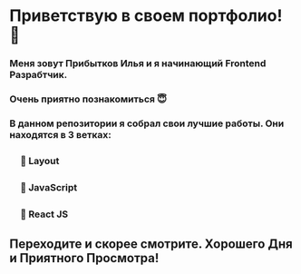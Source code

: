 # Приветствую в своем портфолио! 🤗
### Меня зовут Прибытков Илья и я начинающий Frontend Разрабтчик. 
### Очень приятно познакомиться 😇
### В данном репозитории я собрал свои лучшие работы. Они  находятся в 3 ветках: 
### ㅤ __📄 Layout__
### ㅤ __📄 JavaScript__
### ㅤ __📄 React JS__
## Переходите и скорее смотрите. Хорошего Дня и Приятного Просмотра!







